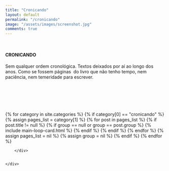 ```yaml
---
title: "Cronicando"
layout: default
permalink: "/cronicando"
image: "/assets/images/screenshot.jpg"
comments: true
---
```


<div class="container">
    <div class="row justify-content-center">
        <!--  -->
        <div class="col-md-10" style="margin-top:50px">
        <h4 class="text-uppercase text-danger font-weight-bold">CRONICANDO</h4>
        </div>
        <div class="col-md-10">
        <p style="margin-bottom: 100px">
        Sem qualquer ordem cronol&oacute;gica. 
        Textos deixados por a&iacute; ao longo dos anos. 
        Como se fossem p&aacute;ginas&nbsp; do livro que n&atilde;o tenho tempo,
        nem paci&ecirc;ncia, nem temeridade para escrever.
        </p>
        <!--  -->
        <!--  -->
        {% for category in site.categories %}
        {% if category[0] == "cronicando" %}
        <!--  -->
        {% assign pages_list = category[1] %}
        <!--  -->
        {% for post in pages_list %}
            {% if post.title != null %}
                {% if group == null or group == post.group %}
                    {% include main-loop-card.html %}
                {% endif %}
            {% endif %}
        {% endfor %}
        {% assign pages_list = nil %}
        {% assign group = nil %}
        {% endif %}
        {% endfor %}

        </div>
        
        
    </div>
</div>